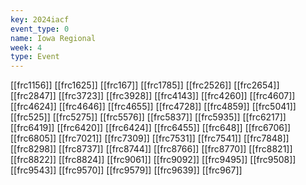 ```yaml
---
key: 2024iacf
event_type: 0
name: Iowa Regional
week: 4
type: Event
---
```

[[frc1156]]
[[frc1625]]
[[frc167]]
[[frc1785]]
[[frc2526]]
[[frc2654]]
[[frc2847]]
[[frc3723]]
[[frc3928]]
[[frc4143]]
[[frc4260]]
[[frc4607]]
[[frc4624]]
[[frc4646]]
[[frc4655]]
[[frc4728]]
[[frc4859]]
[[frc5041]]
[[frc525]]
[[frc5275]]
[[frc5576]]
[[frc5837]]
[[frc5935]]
[[frc6217]]
[[frc6419]]
[[frc6420]]
[[frc6424]]
[[frc6455]]
[[frc648]]
[[frc6706]]
[[frc6805]]
[[frc7021]]
[[frc7309]]
[[frc7531]]
[[frc7541]]
[[frc7848]]
[[frc8298]]
[[frc8737]]
[[frc8744]]
[[frc8766]]
[[frc8770]]
[[frc8821]]
[[frc8822]]
[[frc8824]]
[[frc9061]]
[[frc9092]]
[[frc9495]]
[[frc9508]]
[[frc9543]]
[[frc9570]]
[[frc9579]]
[[frc9639]]
[[frc967]]
